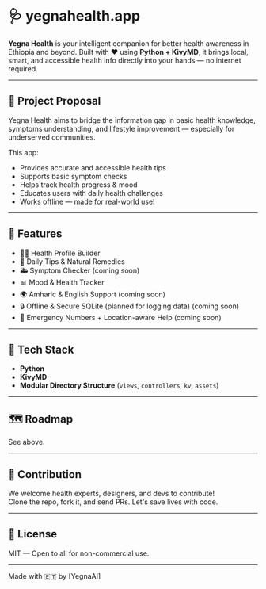 # 🩺 yegnahealth.app

**Yegna Health** is your intelligent companion for better health awareness in Ethiopia and beyond. Built with ❤️ using **Python + KivyMD**, it brings local, smart, and accessible health info directly into your hands — no internet required.

---

## 📖 Project Proposal

Yegna Health aims to bridge the information gap in basic health knowledge, symptoms understanding, and lifestyle improvement — especially for underserved communities.

This app:
- Provides accurate and accessible health tips
- Supports basic symptom checks
- Helps track health progress & mood
- Educates users with daily health challenges
- Works offline — made for real-world use!

---

## 📲 Features

- 🧑‍⚕️ Health Profile Builder  
- 🌿 Daily Tips & Natural Remedies  
- 🚑 Symptom Checker (coming soon)  
- 📊 Mood & Health Tracker  
- 🌍 Amharic & English Support (coming soon)  
- 🔒 Offline & Secure SQLite (planned for logging data) (coming soon)  
- 🏨 Emergency Numbers + Location-aware Help (coming soon)  

---

## 🔧 Tech Stack

- **Python**
- **KivyMD**
- **Modular Directory Structure** (`views`, `controllers`, `kv`, `assets`)

---

## 🗺️ Roadmap

See above.

---

## 🙌 Contribution

We welcome health experts, designers, and devs to contribute!  
Clone the repo, fork it, and send PRs. Let's save lives with code.

---

## 📄 License

MIT — Open to all for non-commercial use.

---

Made with 🇪🇹 by [YegnaAI]
